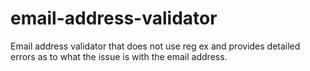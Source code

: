 # email-address-validator
Email address validator that does not use reg ex and provides detailed errors as to what the issue is with the email address.
